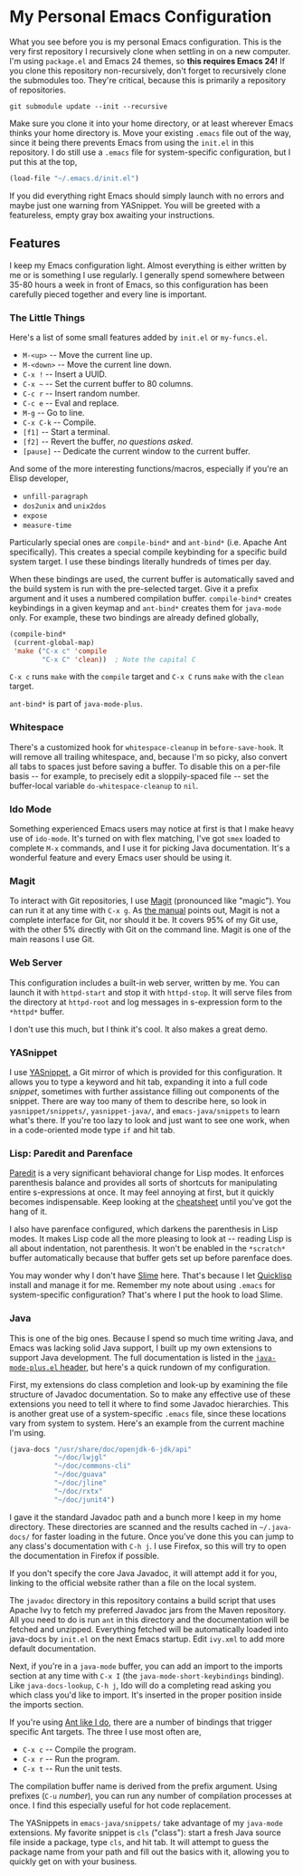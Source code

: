 # My Personal Emacs Configuration

What you see before you is my personal Emacs configuration. This is
the very first repository I recursively clone when settling in on a
new computer. I'm using `package.el` and Emacs 24 themes, so **this
requires Emacs 24!** If you clone this repository non-recursively,
don't forget to recursively clone the submodules too. They're
critical, because this is primarily a repository of repositories.

    git submodule update --init --recursive

Make sure you clone it into your home directory, or at least wherever
Emacs thinks your home directory is. Move your existing `.emacs` file
out of the way, since it being there prevents Emacs from using the
`init.el` in this repository. I do still use a `.emacs` file for
system-specific configuration, but I put this at the top,

```cl
(load-file "~/.emacs.d/init.el")
```

If you did everything right Emacs should simply launch with no errors
and maybe just one warning from YASnippet. You will be greeted with a
featureless, empty gray box awaiting your instructions.

## Features

I keep my Emacs configuration light. Almost everything is either
written by me or is something I use regularly. I generally spend
somewhere between 35-80 hours a week in front of Emacs, so this
configuration has been carefully pieced together and every line is
important.

### The Little Things

Here's a list of some small features added by `init.el` or
`my-funcs.el`.

* `M-<up>` -- Move the current line up.
* `M-<down>` -- Move the current line down.
* `C-x !` -- Insert a UUID.
* `C-x ~` -- Set the current buffer to 80 columns.
* `C-c r` -- Insert random number.
* `C-c e` -- Eval and replace.
* `M-g` -- Go to line.
* `C-x C-k` -- Compile.
* `[f1]` -- Start a terminal.
* `[f2]` -- Revert the buffer, *no questions asked*.
* `[pause]` -- Dedicate the current window to the current buffer.

And some of the more interesting functions/macros, especially if
you're an Elisp developer,

* `unfill-paragraph`
* `dos2unix` and `unix2dos`
* `expose`
* `measure-time`

Particularly special ones are `compile-bind*` and `ant-bind*`
(i.e. Apache Ant specifically). This creates a special compile
keybinding for a specific build system target. I use these bindings
literally hundreds of times per day.

When these bindings are used, the current buffer is automatically
saved and the build system is run with the pre-selected target. Give
it a prefix argument and it uses a numbered compilation
buffer. `compile-bind*` creates keybindings in a given keymap and
`ant-bind*` creates them for `java-mode` only. For example, these two
bindings are already defined globally,

```cl
(compile-bind*
 (current-global-map)
 'make ("C-x c" 'compile
        "C-x C" 'clean))  ; Note the capital C
```

`C-x c` runs `make` with the `compile` target and `C-x C` runs `make`
with the `clean` target.

`ant-bind*` is part of `java-mode-plus`.

### Whitespace

There's a customized hook for `whitespace-cleanup` in
`before-save-hook`. It will remove all trailing whitespace, and,
because I'm so picky, also convert all tabs to spaces just before
saving a buffer. To disable this on a per-file basis -- for example,
to precisely edit a sloppily-spaced file -- set the buffer-local
variable `do-whitespace-cleanup` to `nil`.

### Ido Mode

Something experienced Emacs users may notice at first is that I make
heavy use of `ido-mode`. It's turned on with flex matching, I've got
`smex` loaded to complete `M-x` commands, and I use it for picking
Java documentation. It's a wonderful feature and every Emacs user
should be using it.

### Magit

To interact with Git repositories, I use
[Magit](http://philjackson.github.com/magit/) (pronounced like
"magic"). You can run it at any time with `C-x g`. As
[the manual](http://philjackson.github.com/magit/magit.html) points
out, Magit is not a complete interface for Git, nor should it be. It
covers 95% of my Git use, with the other 5% directly with Git on the
command line. Magit is one of the main reasons I use Git.

### Web Server

This configuration includes a built-in web server, written by me. You
can launch it with `httpd-start` and stop it with `httpd-stop`. It
will serve files from the directory at `httpd-root` and log messages
in s-expression form to the `*httpd*` buffer.

I don't use this much, but I think it's cool. It also makes a great
demo.

### YASnippet

I use [YASnippet](https://github.com/capitaomorte/yasnippet), a Git
mirror of which is provided for this configuration. It allows you to
type a keyword and hit tab, expanding it into a full code *snippet*,
sometimes with further assistance filling out components of the
snippet. There are way too many of them to describe here, so look in
`yasnippet/snippets/`, `yasnippet-java/`, and `emacs-java/snippets` to
learn what's there. If you're too lazy to look and just want to see
one work, when in a code-oriented mode type `if` and hit tab.

### Lisp: Paredit and Parenface

[Paredit](http://www.emacswiki.org/emacs/ParEdit) is a very
significant behavioral change for Lisp modes. It enforces parenthesis
balance and provides all sorts of shortcuts for manipulating entire
s-expressions at once. It may feel annoying at first, but it quickly
becomes indispensable. Keep looking at the
[cheatsheet](http://www.emacswiki.org/emacs/PareditCheatsheet) until
you've got the hang of it.

I also have parenface configured, which darkens the parenthesis in
Lisp modes. It makes Lisp code all the more pleasing to look at --
reading Lisp is all about indentation, not parenthesis. It won't be
enabled in the `*scratch*` buffer automatically because that buffer
gets set up before parenface does.

You may wonder why I don't have
[Slime](http://common-lisp.net/project/slime/) here. That's because I
let [Quicklisp](http://www.quicklisp.org/) install and manage it for
me. Remember my note about using `.emacs` for system-specific
configuration? That's where I put the hook to load Slime.

### Java

This is one of the big ones. Because I spend so much time writing
Java, and Emacs was lacking solid Java support, I built up my own
extensions to support Java development. The full documentation is
listed in the
[`java-mode-plus.el` header](https://raw.github.com/skeeto/emacs-java/master/java-mode-plus.el),
but here's a quick rundown of my configuration.

First, my extensions do class completion and look-up by examining the
file structure of Javadoc documentation. So to make any effective use
of these extensions you need to tell it where to find some Javadoc
hierarchies. This is another great use of a system-specific `.emacs`
file, since these locations vary from system to system. Here's an
example from the current machine I'm using.

```cl
(java-docs "/usr/share/doc/openjdk-6-jdk/api"
           "~/doc/lwjgl"
           "~/doc/commons-cli"
           "~/doc/guava"
           "~/doc/jline"
           "~/doc/rxtx"
           "~/doc/junit4")
```

I gave it the standard Javadoc path and a bunch more I keep in my home
directory. These directories are scanned and the results cached in
`~/.java-docs/` for faster loading in the future. Once you've done
this you can jump to any class's documentation with `C-h j`. I use
Firefox, so this will try to open the documentation in Firefox if
possible.

If you don't specify the core Java Javadoc, it will attempt add it for
you, linking to the official website rather than a file on the local
system.

The `javadoc` directory in this repository contains a build script
that uses Apache Ivy to fetch my preferred Javadoc jars from the Maven
repository. All you need to do is run `ant` in this directory and the
documentation will be fetched and unzipped. Everything fetched will be
automatically loaded into java-docs by `init.el` on the next Emacs
startup. Edit `ivy.xml` to add more default documentation.

Next, if you're in a `java-mode` buffer, you can add an import to the
imports section at any time with `C-x I` (the
`java-mode-short-keybindings` binding). Like `java-docs-lookup`, `C-h
j`, Ido will do a completing read asking you which class you'd like to
import. It's inserted in the proper position inside the imports
section.

If you're using
[Ant like I do](https://github.com/skeeto/SampleJavaProject), there
are a number of bindings that trigger specific Ant targets. The three
I use most often are,

* `C-x c` -- Compile the program.
* `C-x r` -- Run the program.
* `C-x t` -- Run the unit tests.

The compilation buffer name is derived from the prefix argument. Using
prefixes (`C-u` *number*), you can run any number of compilation
processes at once. I find this especially useful for hot code
replacement.

The YASnippets in `emacs-java/snippets/` take advantage of my
`java-mode` extensions. My favorite snippet is `cls` ("class"): start
a fresh Java source file inside a package, type `cls`, and hit tab. It
will attempt to guess the package name from your path and fill out the
basics with it, allowing you to quickly get on with your business.
